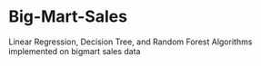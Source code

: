 # Big-Mart-Sales
Linear Regression, Decision Tree, and Random Forest Algorithms implemented on bigmart sales data
